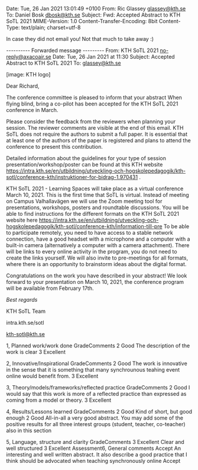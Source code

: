 Date: Tue, 26 Jan 2021 13:01:49 +0100
From: Ric Glassey <glassey@kth.se>
To: Daniel Bosk <dbosk@kth.se>
Subject: Fwd: Accepted Abstract to KTH SoTL 2021
MIME-Version: 1.0
Content-Transfer-Encoding: 8bit
Content-Type: text/plain; charset=utf-8

In case they did not email you! Not that much to take away :)

---------- Forwarded message ---------
From: KTH SoTL 2021 <no-reply@axacoair.se>
Date: Tue, 26 Jan 2021 at 11:30
Subject: Accepted Abstract to KTH SoTL 2021
To: <glassey@kth.se>


[image: KTH logo]



Dear Richard,



The conference committee is pleased to inform that your abstract When
flying blind, bring a co-pilot has been accepted for the KTH SoTL 2021
conference in March.



Please consider the feedback from the reviewers when planning your session.
The reviewer comments are visible at the end of this email. KTH SoTL does
not require the authors to submit a full paper. It is essential that at
least one of the authors of the paper is registered and plans to attend the
conference to present this contribution.



Detailed information about the guidelines for your type of session
presentation/workshop/poster can be found at this KTH website
<https://intra.kth.se/en/utbildning/utveckling-och-hogskolepedagogik/kth-sotl/conference-kth/instruktioner-for-bidrag-1.970431>
.



KTH SoTL 2021 - Learning Spaces will take place as a virtual conference
March 10, 2021. This is the first time that SoTL is virtual. Instead of
meeting on Campus Valhallavägen we will use the Zoom meeting tool for
presentations, workshops, posters and roundtable discussions. You will be
able to find instructions for the different formats on the KTH SoTL 2021
website here
https://intra.kth.se/en/utbildning/utveckling-och-hogskolepedagogik/kth-sotl/conference-kth/information-till-pre
To be able to participate remotely, you need to have access to a stable
network connection, have a good headset with a microphone and a computer
with a built-in camera (alternatively a computer with a camera
attachment). There will be links to every online activity in the program,
you do not need to create the links yourself. We will also invite to
pre-meetings for all formats, where there is an opportunity to brainstorm
ideas about the digital format.

Congratulations on the work you have described in your abstract! We look
forward to your presentation on March 10, 2021, the conference program will
be available from February 17th.



*Best regards*

KTH SoTL Team

intra.kth.se/sotl

kth-sotl@kth.se

1, Planned work/work done
GradeComments
2 Good The description of the work is clear
3 Excellent

2, Innovative/Inspirational
GradeComments
2 Good The work is innovative in the sense that it is something that many
synchrounous teahing event online would benefit from.
3 Excellent

3, Theory/models/frameworks/reflected practice
GradeComments
2 Good I would say that this work is more of a reflected practice than
expressed as coming from a model or theory.
3 Excellent

4, Results/Lessons learned
GradeComments
2 Good Kind of short, but good enough
2 Good All-in-all a very good abstract. You may add some of the positive
results for all three interest groups (student, teacher, co-teacher) also
in this section

5, Language, structure and clarity
GradeComments
3 Excellent Clear and well structured
3 Excellent
Assessment6, General comments
Accept An interesting and well written abstract. It also describe a good
practice that I think should be advocated when teaching synchronously online
Accept
